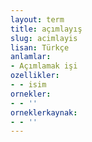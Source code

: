 ```yaml
---
layout: term
title: açımlayış
slug: acimlayis
lisan: Türkçe
anlamlar:
- Açımlamak işi
ozellikler:
- - isim
ornekler:
- - ''
orneklerkaynak:
- - ''
---
```

